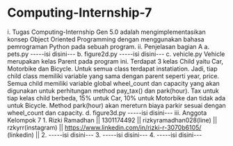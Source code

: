 # Computing-Internship-7
i.  Tugas Computing-Internship Gen 5.0 adalah mengimplementasikan konsep Object Oriented Programming
	dengan menggunakan bahasa pemrograman Python pada sebuah program.
ii. Penjelasan bagian A
	a. pets.py
	-----isi disini---
	b. figure2d.py
	-----isi disini---
	c. vehicle.py
	Vehicle merupakan kelas Parent pada program ini. Terdapat 3 kelas Child yaitu Car, Motorbike dan Bicycle.
	Untuk semua class terdapat instatiation. Jadi, tiap child class memiliki variable yang sama dengan parent
	seperti year, price. Semua child memiliki variable global wheel_count dan capacity yang akan digunakan 
	untuk perhitungan method pay_tax() dan park(hour). Tax untuk tiap kelas child berbeda, 15% untuk Car,
	10% untuk Motorbike dan tidak ada untuk Bicycle. Method park(hour) akan mereturn biaya parkir sesuai
	dengan wheel_count dan capacity.
	d. figure3d.py
	-----isi disini---
iii. Anggota Kelompok 7
	1. Rizki Ramadhan || 1301174492 || rizkyramadhan028(line) || rzkyrr(instagram) || https://www.linkedin.com/in/rizki-r-3070b6105/ (linkedin) ||
	2. -----isi disini---
	3. -----isi disini---
	4. -----isi disini---